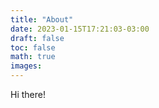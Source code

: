 ```yaml
---
title: "About"
date: 2023-01-15T17:21:03-03:00
draft: false
toc: false
math: true
images:
---
```


Hi there!